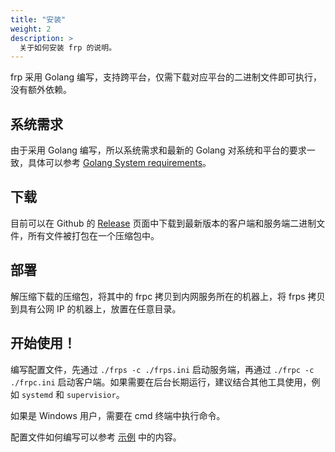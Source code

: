 ```yaml
---
title: "安装"
weight: 2
description: >
  关于如何安装 frp 的说明。
---
```


frp 采用 Golang 编写，支持跨平台，仅需下载对应平台的二进制文件即可执行，没有额外依赖。

## 系统需求

由于采用 Golang 编写，所以系统需求和最新的 Golang 对系统和平台的要求一致，具体可以参考 [Golang System requirements](https://golang.org/doc/install#requirements)。


## 下载

目前可以在 Github 的 [Release](https://github.com/fatedier/frp/releases) 页面中下载到最新版本的客户端和服务端二进制文件，所有文件被打包在一个压缩包中。

## 部署

解压缩下载的压缩包，将其中的 frpc 拷贝到内网服务所在的机器上，将 frps 拷贝到具有公网 IP 的机器上，放置在任意目录。

## 开始使用！

编写配置文件，先通过 `./frps -c ./frps.ini` 启动服务端，再通过 `./frpc -c ./frpc.ini` 启动客户端。如果需要在后台长期运行，建议结合其他工具使用，例如 `systemd` 和 `supervisior`。

如果是 Windows 用户，需要在 cmd 终端中执行命令。

配置文件如何编写可以参考 [示例](/docs/examples/) 中的内容。
